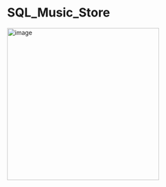 # SQL_Music_Store
<img width="354" alt="image" src="https://github.com/Dhruvkamshetty/SQL_Music_Store/assets/139982333/73b917c0-88bc-4fce-9c1b-2afaab9d8a34">
